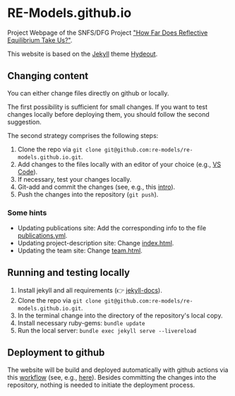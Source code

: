 # RE-Models.github.io

Project Webpage of the SNFS/DFG Project ["How Far Does Reflective Equilibrium Take Us?"](https://re-models.github.io/).

This website is based on the [Jekyll](https://jekyllrb.com/) theme [Hydeout](https://github.com/fongandrew/hydeout). 

## Changing content

You can either change files directly on github or locally.  

The first possibility is sufficient for small changes. If you want to test changes locally before deploying them, you should follow the second suggestion. 

The second strategy comprises the following steps:

1. Clone the repo via `git clone git@github.com:re-models/re-models.github.io.git`.
2. Add changes to the files locally with an editor of your choice (e.g., [VS Code](https://code.visualstudio.com/)).
3. If necessary, test your changes locally. 
4. Git-add and commit the changes (see, e.g., this [intro](https://git-scm.com/docs/gittutorial)).
5. Push the changes into the repository (`git push`).

### Some hints

+ Updating publications site: Add the corresponding info to the file [publications.yml](https://github.com/re-models/re-models.github.io/blob/main/_data/publications.yml).
+ Updating project-description site: Change [index.html](https://github.com/re-models/re-models.github.io/blob/main/index.html).
+ Updating the team site: Change [team.html](https://github.com/re-models/re-models.github.io/blob/main/team.html).


## Running and testing locally 

1. Install jekyll and all requirements (👉 [jekyll-docs](https://jekyllrb.com/docs/)).
2. Clone the repo via `git clone git@github.com:re-models/re-models.github.io.git`.
2. In the terminal change into the directory of the repository's local copy.
3. Install necessary ruby-gems: `bundle update`
4. Run the local server: `bundle exec jekyll serve --livereload` 

## Deployment to github

The website will be build and deployed automatically with github actions via this [workflow](https://github.com/re-models/re-models.github.io/blob/main/.github/workflows/jekyll.yml) (see, e.g., [here](https://jekyllrb.com/docs/continuous-integration/github-actions/)). Besides committing the changes into the repository, nothing is needed to initiate the deployment process.

